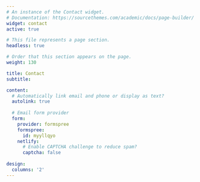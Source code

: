 ```yaml
---
# An instance of the Contact widget.
# Documentation: https://sourcethemes.com/academic/docs/page-builder/
widget: contact 
active: true

# This file represents a page section.
headless: true

# Order that this section appears on the page.
weight: 130

title: Contact
subtitle:

content:
  # Automatically link email and phone or display as text?
  autolink: true
  
  # Email form provider
  form:
    provider: formspree
    formspree:
      id: myyllqyo
    netlify:
      # Enable CAPTCHA challenge to reduce spam?
      captcha: false
  
design:
  columns: '2'
---
```

